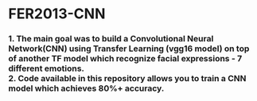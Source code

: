 # FER2013-CNN

<h3> 1. The main goal was to build a Convolutional Neural Network(CNN) using Transfer Learning (vgg16 model) on top of another TF model which recognize facial expressions - 7 different emotions. <br>
  2. Code available in this repository allows you to train a CNN model which achieves 80%+ accuracy. </h3>
